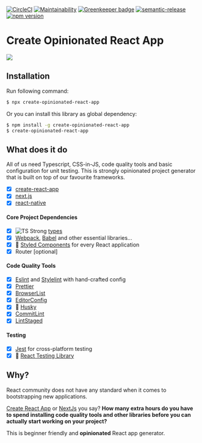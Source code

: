 [![CircleCI](https://circleci.com/gh/developer239/create-opinionated-react-app/tree/master.svg?style=svg)](https://circleci.com/gh/developer239/create-opinionated-react-app/tree/master)
[![Maintainability](https://api.codeclimate.com/v1/badges/ff9bf164310d6fdaa9ac/maintainability)](https://codeclimate.com/github/developer239/create-opinionated-react-app/maintainability)
[![Greenkeeper badge](https://badges.greenkeeper.io/developer239/create-opinionated-react-app.svg)](https://greenkeeper.io/)
[![semantic-release](https://img.shields.io/badge/%20%20%F0%9F%93%A6%F0%9F%9A%80-semantic--release-e10079.svg)](https://github.com/semantic-release/semantic-release)
[![npm version](http://img.shields.io/npm/v/create-opinionated-react-app.svg?style=flat)](https://npmjs.org/package/create-opinionated-react-app "View this project on npm")

# Create Opinionated React App

![](https://imgs.xkcd.com/comics/standards.png)

## Installation

Run following command:

```bash
$ npx create-opinionated-react-app
```

Or you can install this library as global dependency:

```bash
$ npm install -g create-opinionated-react-app
$ create-opinionated-react-app
```

## What does it do

All of us need Typescript, CSS-in-JS, code quality tools and basic configuration for unit testing. This is strongly opinionated project generator that is built on top of our favourite frameworks.

- [x] [create-react-app](https://github.com/facebook/create-react-app)
- [x] [next.js](https://github.com/zeit/next.js)
- [x] [react-native](https://github.com/facebook/react-native)

#### Core Project Dependencies

- [x] ![TS](https://github.com/developer239/create-opinionated-react-app/blob/master/typescript.svg) Strong [types](https://www.typescriptlang.org) 
- [x] [Webpack](https://github.com/webpack), [Babel](https://github.com/babel/babel) and other essential libraries...
- [x] 💅 [Styled Components](https://github.com/styled-components/styled-components) for every React application
- [x] Router [optional] 

#### Code Quality Tools

- [x] [Eslint](https://github.com/eslint/eslint) and [Stylelint](https://stylelint.io/) with hand-crafted config
- [x] [Prettier](https://prettier.io)
- [x] [BrowserList](https://github.com/browserslist/browserslist)
- [x] [EditorConfig](https://editorconfig.org/)
- [x] 🐶 [Husky](https://github.com/typicode/husky)
- [x] [CommitLint](https://github.com/conventional-changelog/commitlint)
- [x] [LintStaged](https://github.com/okonet/lint-staged)

#### Testing

- [x] [Jest](https://github.com/facebook/jest) for cross-platform testing
- [x] 🐐 [React Testing Library](https://github.com/testing-library/react-testing-library)

## Why?

React community does not have any standard when it comes to bootstrapping new applications. 

[Create React App](https://github.com/facebook/create-react-app) or [NextJs](https://github.com/zeit/next.js/) you say? **How many extra hours do you have to spend installing code quality tools and other libraries before you can actually start working on your project?**

This is beginner friendly and **opinionated** React app generator.
